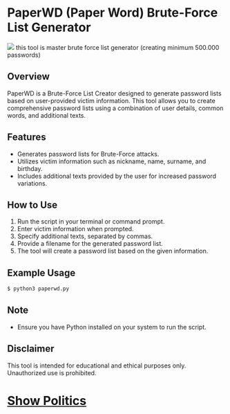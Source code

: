 # PaperWD (Paper Word) Brute-Force List Generator
<image src="Screenshot_20231223-231612.jpg">
this tool is master brute force list generator (creating minimum 500.000 passwords)

## Overview

PaperWD is a Brute-Force List Creator designed to generate password lists based on user-provided victim information. This tool allows you to create comprehensive password lists using a combination of user details, common words, and additional texts.

## Features

- Generates password lists for Brute-Force attacks.
- Utilizes victim information such as nickname, name, surname, and birthday.
- Includes additional texts provided by the user for increased password variations.

## How to Use

1. Run the script in your terminal or command prompt.
2. Enter victim information when prompted.
3. Specify additional texts, separated by commas.
4. Provide a filename for the generated password list.
5. The tool will create a password list based on the given information.

## Example Usage

```bash
$ python3 paperwd.py
```

## Note

- Ensure you have Python installed on your system to run the script.

## Disclaimer

This tool is intended for educational and ethical purposes only. Unauthorized use is prohibited.

# [Show Politics](https://github.com/aertsimon90/politics/blob/main/README.md)
